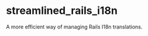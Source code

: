 streamlined_rails_i18n
======================

A more efficient way of managing Rails I18n translations.
